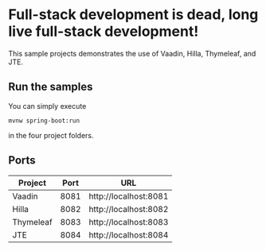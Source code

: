 # Full-stack development is dead, long live full-stack development! 

This sample projects demonstrates the use of Vaadin, Hilla, Thymeleaf, and JTE.

## Run the samples

You can simply execute

    mvnw spring-boot:run

in the four project folders.

## Ports

| Project   | Port | URL                   |
|-----------|------|-----------------------|
| Vaadin    | 8081 | http://localhost:8081 |
| Hilla     | 8082 | http://localhost:8082 |
| Thymeleaf | 8083 | http://localhost:8083 |
| JTE       | 8084 | http://localhost:8084 |
